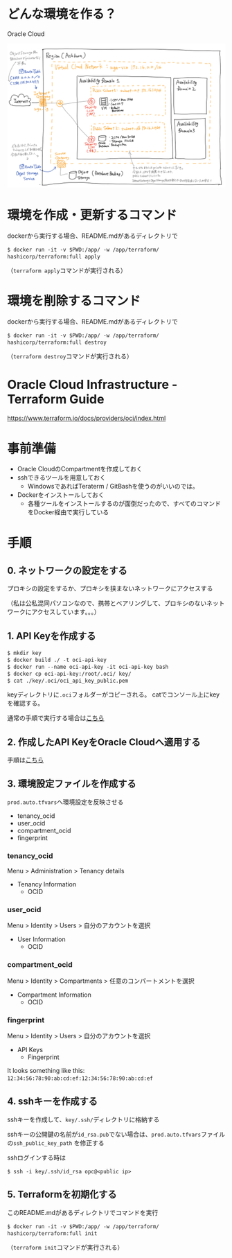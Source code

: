 # どんな環境を作る？

Oracle Cloud

![](document/image/architecture.png)

# 環境を作成・更新するコマンド

dockerから実行する場合、README.mdがあるディレクトリで

```
$ docker run -it -v $PWD:/app/ -w /app/terraform/ hashicorp/terraform:full apply
```

（`terraform apply`コマンドが実行される）

# 環境を削除するコマンド

dockerから実行する場合、README.mdがあるディレクトリで

```
$ docker run -it -v $PWD:/app/ -w /app/terraform/ hashicorp/terraform:full destroy
```

（`terraform destroy`コマンドが実行される）

# Oracle Cloud Infrastructure - Terraform Guide

https://www.terraform.io/docs/providers/oci/index.html

# 事前準備

- Oracle CloudのCompartmentを作成しておく
- sshできるツールを用意しておく
  - WindowsであればTeraterm / GitBashを使うのがいいのでは。
- Dockerをインストールしておく
  - 各種ツールをインストールするのが面倒だったので、すべてのコマンドをDocker経由で実行している

# 手順

## 0. ネットワークの設定をする

プロキシの設定をするか、プロキシを挟まないネットワークにアクセスする

（私は公私混同パソコンなので、携帯とベアリングして、プロキシのないネットワークにアクセスしています。。。）

## 1. API Keyを作成する

```
$ mkdir key
$ docker build ./ -t oci-api-key
$ docker run --name oci-api-key -it oci-api-key bash
$ docker cp oci-api-key:/root/.oci/ key/
$ cat ./key/.oci/oci_api_key_public.pem
```

keyディレクトリに`.oci`フォルダーがコピーされる。
catでコンソール上にkeyを確認する。

通常の手順で実行する場合は[こちら](https://docs.cloud.oracle.com/iaas/Content/API/Concepts/apisigningkey.htm#two
)

## 2. 作成したAPI KeyをOracle Cloudへ適用する

手順は[こちら](https://docs.cloud.oracle.com/iaas/Content/API/Concepts/apisigningkey.htm#How2)

## 3. 環境設定ファイルを作成する

`prod.auto.tfvars`へ環境設定を反映させる

- tenancy_ocid
- user_ocid
- compartment_ocid
- fingerprint

### tenancy_ocid

Menu > Administration > Tenancy details

- Tenancy Information
  - OCID

### user_ocid

Menu > Identity > Users > 自分のアカウントを選択

- User Information
  - OCID

### compartment_ocid

Menu > Identity > Compartments > 任意のコンパートメントを選択

- Compartment Information
  - OCID

### fingerprint

Menu > Identity > Users > 自分のアカウントを選択

- API Keys
  - Fingerprint

It looks something like this: `12:34:56:78:90:ab:cd:ef:12:34:56:78:90:ab:cd:ef`

## 4. sshキーを作成する

sshキーを作成して、`key/.ssh/`ディレクトリに格納する

sshキーの公開鍵の名前が`id_rsa.pub`でない場合は、`prod.auto.tfvars`ファイルの`ssh_public_key_path` を修正する

sshログインする時は

```
$ ssh -i key/.ssh/id_rsa opc@<public ip>
```

## 5. Terraformを初期化する

このREADME.mdがあるディレクトリでコマンドを実行

```
$ docker run -it -v $PWD:/app/ -w /app/terraform/ hashicorp/terraform:full init
```

（`terraform init`コマンドが実行される）
